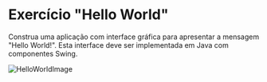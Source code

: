# Exercício "Hello World" 

Construa uma aplicação com interface gráfica para apresentar a mensagem "Hello World!". Esta interface deve ser implementada em Java com componentes Swing.

![HelloWorldImage](https://moodleant.isep.ipp.pt/file.php/235470/Aulas_PL/PL07-GUI_1/HelloWorldSwing.PNG "HelloWorldImage")
